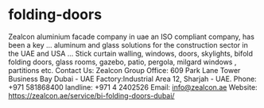 # folding-doors
Zealcon aluminium facade company in uae an ISO compliant company, has been a key ... aluminum and glass solutions for the construction sector in the UAE and USA ... Stick curtain walling, windows, doors, skylights, bifold folding doors, glass rooms, gazebo, patio, pergola, milgard windows , partitions etc.  Contact Us:  Zealcon Group Office: 609 Park Lane Tower Business Bay Dubai - UAE Factory:Industrial Area 12, Sharjah - UAE. Phone: +971 581868400 landline: +971 4 2402526 Email: info@zealcon.ae Website: https://zealcon.ae/service/bi-folding-doors-dubai/
